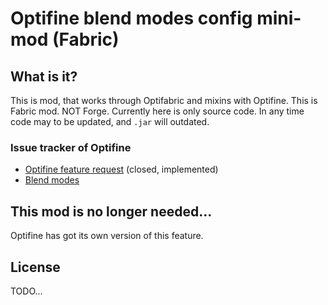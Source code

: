 # Optifine blend modes config mini-mod (Fabric)

## What is it?

This is mod, that works through Optifabric and mixins with Optifine. This is Fabric mod. NOT Forge. Currently here is only source code. In any time code may to be updated, and `.jar` will outdated. 

### Issue tracker of Optifine

- [Optifine feature request](https://github.com/sp614x/optifine/issues/5263) (closed, implemented)
- [Blend modes](https://www.khronos.org/opengl/wiki/Blending)

## This mod is no longer needed...

Optifine has got its own version of this feature.

## License

TODO...
